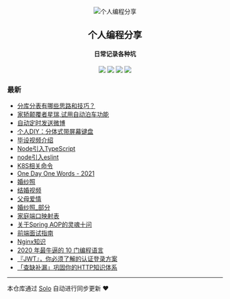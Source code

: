 <p align="center"><img alt="个人编程分享" src="https://oss.xiaozao520.cn:81/static/ico/logo.ico"></p><h2 align="center">
个人编程分享
</h2>

<h4 align="center">日常记录各种坑</h4>
<p align="center"><a title="个人编程分享" target="_blank" href="https://github.com/liangzhaoliang95/solo-blog"><img src="https://img.shields.io/github/last-commit/liangzhaoliang95/solo-blog.svg?style=flat-square&color=FF9900"></a>
<a title="GitHub repo size in bytes" target="_blank" href="https://github.com/liangzhaoliang95/solo-blog"><img src="https://img.shields.io/github/repo-size/liangzhaoliang95/solo-blog.svg?style=flat-square"></a>
<a title="Solo Version" target="_blank" href="https://github.com/88250/solo/releases"><img src="https://img.shields.io/badge/solo-4.3.1-f1e05a.svg?style=flat-square&color=blueviolet"></a>
<a title="Hits" target="_blank" href="https://github.com/88250/hits"><img src="https://hits.b3log.org/liangzhaoliang95/solo-blog.svg"></a></p>

### 最新

* [分库分表有哪些思路和技巧？](https://www.xiaozao520.cn/articles/2021/11/04/1635988501875.html)
* [家轿颠覆者星瑞,试用自动泊车功能](https://www.xiaozao520.cn/articles/2021/09/13/1631516499921.html)
* [自动定时发送微博](https://www.xiaozao520.cn/articles/2021/09/08/1631085300532.html)
* [个人DIY：分体式带屏幕键盘](https://www.xiaozao520.cn/articles/2021/07/08/1625728645374.html)
* [毕设视频介绍](https://www.xiaozao520.cn/articles/2021/07/06/1625543089527.html)
* [Node引入TypeScript](https://www.xiaozao520.cn/articles/2021/06/28/1624866294625.html)
* [node引入eslint](https://www.xiaozao520.cn/articles/2021/06/28/1624866258147.html)
* [K8S相关命令](https://www.xiaozao520.cn/articles/2021/06/28/1624866121392.html)
* [One Day One Words - 2021](https://www.xiaozao520.cn/articles/2021/06/25/1624604005727.html)
* [婚纱照](https://www.xiaozao520.cn/articles/2021/01/19/1611049908855.html)
* [结婚视频](https://www.xiaozao520.cn/articles/2021/01/23/1639911743485.html)
* [父母爱情](https://www.xiaozao520.cn/articles/2020/12/25/1608888836182.html)
* [婚纱照_部分](https://www.xiaozao520.cn/articles/2020/12/25/1608880891587.html)
* [家庭端口映射表](https://www.xiaozao520.cn/articles/2020/12/01/1606813159401.html)
* [关于Spring AOP的灵魂十问](https://www.xiaozao520.cn/articles/2020/09/09/1599613727655.html)
* [前端面试指南](https://www.xiaozao520.cn/articles/2020/08/28/1598607282631.html)
* [Nginx知识](https://www.xiaozao520.cn/articles/2020/08/24/1598231403151.html)
* [2020 年最牛逼的 10 门编程语言](https://www.xiaozao520.cn/articles/2020/08/21/1597973283154.html)
* [『JWT』，你必须了解的认证登录方案](https://www.xiaozao520.cn/articles/2020/08/20/1597887680480.html)
* [「查缺补漏」巩固你的HTTP知识体系](https://www.xiaozao520.cn/articles/2020/08/08/1596877693558.html)



---

本仓库通过 [Solo](https://github.com/88250/solo) 自动进行同步更新 ❤️ 